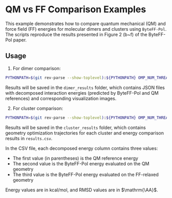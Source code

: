# QM vs FF Comparison Examples

This example demonstrates how to compare quantum mechanical (QM) and force field (FF) energies for molecular dimers and clusters using `ByteFF-Pol`.
The scripts reproduce the results presented in Figure 2 (b~f) of the ByteFF-Pol paper.

## Usage

1. For dimer comparison:
```bash
PYTHONPATH=$(git rev-parse --show-toplevel):${PYTHONPATH} OMP_NUM_THREADS=1 python compare_dimer.py
```
Results will be saved in the `dimer_results` folder, which contains JSON files with decomposed interaction energies (predicted by ByteFF-Pol and QM references) and corresponding visualization images.

2. For cluster comparison:
```bash
PYTHONPATH=$(git rev-parse --show-toplevel):${PYTHONPATH} OMP_NUM_THREADS=1 python compare_cluster.py
```
Results will be saved in the `cluster_results` folder, which contains geometry optimization trajectories for each cluster and energy comparison results in `results.csv`.

In the CSV file, each decomposed energy column contains three values:
- The first value (in parentheses) is the QM reference energy
- The second value is the ByteFF-Pol energy evaluated on the QM geometry
- The third value is the ByteFF-Pol energy evaluated on the FF-relaxed geometry

Energy values are in kcal/mol, and RMSD values are in $\mathrm{\AA}$.